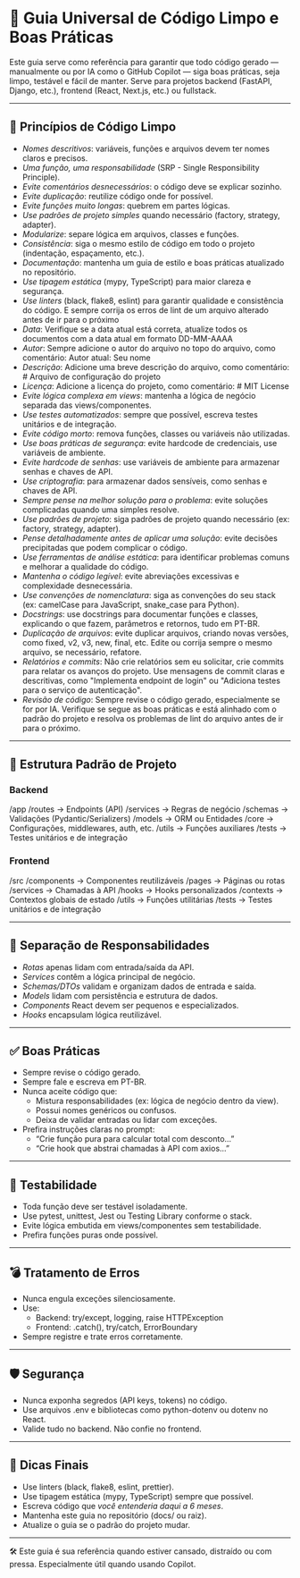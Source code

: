 # 📘 Guia Universal de Código Limpo e Boas Práticas

Este guia serve como referência para garantir que todo código gerado — manualmente ou por IA como o GitHub Copilot — siga boas práticas, seja limpo, testável e fácil de manter. Serve para projetos backend (FastAPI, Django, etc.), frontend (React, Next.js, etc.) ou fullstack.

---

## 🧼 Princípios de Código Limpo

- *Nomes descritivos*: variáveis, funções e arquivos devem ter nomes claros e precisos.
- *Uma função, uma responsabilidade* (SRP - Single Responsibility Principle).
- *Evite comentários desnecessários*: o código deve se explicar sozinho.
- *Evite duplicação*: reutilize código onde for possível.
- *Evite funções muito longas*: quebrem em partes lógicas.
- *Use padrões de projeto simples* quando necessário (factory, strategy, adapter).
- *Modularize*: separe lógica em arquivos, classes e funções.
- *Consistência*: siga o mesmo estilo de código em todo o projeto (indentação, espaçamento, etc.).
- *Documentação*: mantenha um guia de estilo e boas práticas atualizado no repositório.
- *Use tipagem estática* (mypy, TypeScript) para maior clareza e segurança.
- *Use linters* (black, flake8, eslint) para garantir qualidade e consistência do código. E sempre corrija os erros de lint de um arquivo alterado antes de ir para o próximo
- *Data*: Verifique se a data atual está correta, atualize todos os documentos com a data atual em formato DD-MM-AAAA
- *Autor*: Sempre adicione o autor do arquivo no topo do arquivo, como comentário: Autor atual: Seu nome
- *Descrição*: Adicione uma breve descrição do arquivo, como comentário: # Arquivo de configuração do projeto
- *Licença*: Adicione a licença do projeto, como comentário: # MIT License
- *Evite lógica complexa em views*: mantenha a lógica de negócio separada das views/componentes.
- *Use testes automatizados*: sempre que possível, escreva testes unitários e de integração.
- *Evite código morto*: remova funções, classes ou variáveis não utilizadas.
- *Use boas práticas de segurança*: evite hardcode de credenciais, use variáveis de ambiente.
- *Evite hardcode de senhas*: use variáveis de ambiente para armazenar senhas e chaves de API.
- *Use criptografia*: para armazenar dados sensíveis, como senhas e chaves de API.
- *Sempre pense na melhor solução para o problema*: evite soluções complicadas quando uma simples resolve.
- *Use padrões de projeto*: siga padrões de projeto quando necessário (ex: factory, strategy, adapter).
- *Pense detalhadamente antes de aplicar uma solução*: evite decisões precipitadas que podem complicar o código.
- *Use ferramentas de análise estática*: para identificar problemas comuns e melhorar a qualidade do código.
- *Mantenha o código legível*: evite abreviações excessivas e complexidade desnecessária.
- *Use convenções de nomenclatura*: siga as convenções do seu stack (ex: camelCase para JavaScript, snake_case para Python).
- *Docstrings*: use docstrings para documentar funções e classes, explicando o que fazem, parâmetros e retornos, tudo em PT-BR.
- *Duplicação de arquivos*: evite duplicar arquivos, criando novas versões, como fixed, v2, v3, new, final, etc. Edite ou corrija sempre o mesmo arquivo, se necessário, refatore.
- *Relatórios e commits*: Não crie relatórios sem eu solicitar, crie commits para relatar os avanços do projeto. Use mensagens de commit claras e descritivas, como "Implementa endpoint de login" ou "Adiciona testes para o serviço de autenticação".
- *Revisão de código*: Sempre revise o código gerado, especialmente se for por IA. Verifique se segue as boas práticas e está alinhado com o padrão do projeto e resolva os problemas de lint do arquivo antes de ir para o próximo.


---

## 📁 Estrutura Padrão de Projeto

### Backend


/app
  /routes        → Endpoints (API)
  /services      → Regras de negócio
  /schemas       → Validações (Pydantic/Serializers)
  /models        → ORM ou Entidades
  /core          → Configurações, middlewares, auth, etc.
  /utils         → Funções auxiliares
  /tests         → Testes unitários e de integração


### Frontend


/src
  /components    → Componentes reutilizáveis
  /pages         → Páginas ou rotas
  /services      → Chamadas à API
  /hooks         → Hooks personalizados
  /contexts      → Contextos globais de estado
  /utils         → Funções utilitárias
  /tests         → Testes unitários e de integração


---

## 🔄 Separação de Responsabilidades

- *Rotas* apenas lidam com entrada/saída da API.
- *Services* contêm a lógica principal de negócio.
- *Schemas/DTOs* validam e organizam dados de entrada e saída.
- *Models* lidam com persistência e estrutura de dados.
- *Components* React devem ser pequenos e especializados.
- *Hooks* encapsulam lógica reutilizável.

---

## ✅ Boas Práticas

- Sempre revise o código gerado.
- Sempre fale e escreva em PT-BR.
- Nunca aceite código que:
  - Mistura responsabilidades (ex: lógica de negócio dentro da view).
  - Possui nomes genéricos ou confusos.
  - Deixa de validar entradas ou lidar com exceções.
- Prefira instruções claras no prompt:
  - “Crie função pura para calcular total com desconto...”
  - “Crie hook que abstrai chamadas à API com axios...”

---

## 🧪 Testabilidade

- Toda função deve ser testável isoladamente.
- Use pytest, unittest, Jest ou Testing Library conforme o stack.
- Evite lógica embutida em views/componentes sem testabilidade.
- Prefira funções puras onde possível.

---

## 💣 Tratamento de Erros

- Nunca engula exceções silenciosamente.
- Use:
  - Backend: try/except, logging, raise HTTPException
  - Frontend: .catch(), try/catch, ErrorBoundary
- Sempre registre e trate erros corretamente.

---

## 🛡️ Segurança

- Nunca exponha segredos (API keys, tokens) no código.
- Use arquivos .env e bibliotecas como python-dotenv ou dotenv no React.
- Valide tudo no backend. Não confie no frontend.

---

## 🧠 Dicas Finais

- Use linters (black, flake8, eslint, prettier).
- Use tipagem estática (mypy, TypeScript) sempre que possível.
- Escreva código que *você entenderia daqui a 6 meses*.
- Mantenha este guia no repositório (docs/ ou raiz).
- Atualize o guia se o padrão do projeto mudar.

---

🛠️ Este guia é sua referência quando estiver cansado, distraído ou com pressa. Especialmente útil quando usando Copilot.